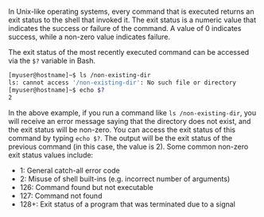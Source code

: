 In Unix-like operating systems, every command that is executed returns an exit status to the shell that invoked it. The exit status is a numeric value that indicates the success or failure of the command. A value of 0 indicates success, while a non-zero value indicates failure.

The exit status of the most recently executed command can be accessed via the `$?` variable in Bash.
```bash
[myuser@hostname]~$ ls /non-existing-dir
ls: cannot access '/non-existing-dir': No such file or directory
[myuser@hostname]~$ echo $?
2
```
In the above example, if you run a command like `ls /non-existing-dir`, you will receive an error message saying that the directory does not exist, and the exit status will be non-zero. You can access the exit status of this command by typing `echo $?`. The output will be the exit status of the previous command (in this case, the value is 2).
Some common non-zero exit status values include:
- 1: General catch-all error code
- 2: Misuse of shell built-ins (e.g. incorrect number of arguments)
- 126: Command found but not executable
- 127: Command not found
- 128+: Exit status of a program that was terminated due to a signal